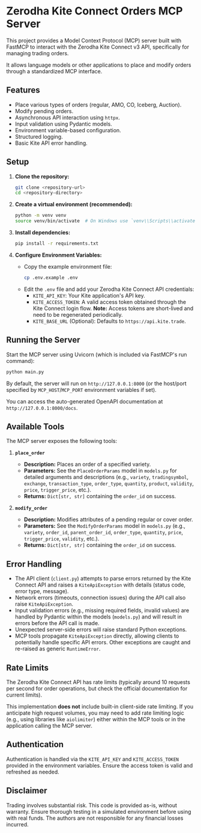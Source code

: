 # Zerodha Kite Connect Orders MCP Server

This project provides a Model Context Protocol (MCP) server built with FastMCP to interact with the Zerodha Kite Connect v3 API, specifically for managing trading orders.

It allows language models or other applications to place and modify orders through a standardized MCP interface.

## Features

*   Place various types of orders (regular, AMO, CO, Iceberg, Auction).
*   Modify pending orders.
*   Asynchronous API interaction using `httpx`.
*   Input validation using Pydantic models.
*   Environment variable-based configuration.
*   Structured logging.
*   Basic Kite API error handling.

## Setup

1.  **Clone the repository:**
    ```bash
    git clone <repository-url>
    cd <repository-directory>
    ```

2.  **Create a virtual environment (recommended):**
    ```bash
    python -m venv venv
    source venv/bin/activate  # On Windows use `venv\\Scripts\\activate`
    ```

3.  **Install dependencies:**
    ```bash
    pip install -r requirements.txt
    ```

4.  **Configure Environment Variables:**
    *   Copy the example environment file:
        ```bash
        cp .env.example .env
        ```
    *   Edit the `.env` file and add your Zerodha Kite Connect API credentials:
        *   `KITE_API_KEY`: Your Kite application's API key.
        *   `KITE_ACCESS_TOKEN`: A valid access token obtained through the Kite Connect login flow. **Note:** Access tokens are short-lived and need to be regenerated periodically.
        *   `KITE_BASE_URL` (Optional): Defaults to `https://api.kite.trade`.

## Running the Server

Start the MCP server using Uvicorn (which is included via FastMCP's run command):

```bash
python main.py
```

By default, the server will run on `http://127.0.0.1:8000` (or the host/port specified by `MCP_HOST`/`MCP_PORT` environment variables if set).

You can access the auto-generated OpenAPI documentation at `http://127.0.0.1:8000/docs`.

## Available Tools

The MCP server exposes the following tools:

1.  **`place_order`**
    *   **Description:** Places an order of a specified variety.
    *   **Parameters:** See the `PlaceOrderParams` model in `models.py` for detailed arguments and descriptions (e.g., `variety`, `tradingsymbol`, `exchange`, `transaction_type`, `order_type`, `quantity`, `product`, `validity`, `price`, `trigger_price`, etc.).
    *   **Returns:** `Dict[str, str]` containing the `order_id` on success.

2.  **`modify_order`**
    *   **Description:** Modifies attributes of a pending regular or cover order.
    *   **Parameters:** See the `ModifyOrderParams` model in `models.py` (e.g., `variety`, `order_id`, `parent_order_id`, `order_type`, `quantity`, `price`, `trigger_price`, `validity`, etc.).
    *   **Returns:** `Dict[str, str]` containing the `order_id` on success.

## Error Handling

*   The API client (`client.py`) attempts to parse errors returned by the Kite Connect API and raises a `KiteApiException` with details (status code, error type, message).
*   Network errors (timeouts, connection issues) during the API call also raise `KiteApiException`.
*   Input validation errors (e.g., missing required fields, invalid values) are handled by Pydantic within the models (`models.py`) and will result in errors before the API call is made.
*   Unexpected server-side errors will raise standard Python exceptions.
*   MCP tools propagate `KiteApiException` directly, allowing clients to potentially handle specific API errors. Other exceptions are caught and re-raised as generic `RuntimeError`.

## Rate Limits

The Zerodha Kite Connect API has rate limits (typically around 10 requests per second for order operations, but check the official documentation for current limits).

This implementation **does not** include built-in client-side rate limiting. If you anticipate high request volumes, you may need to add rate limiting logic (e.g., using libraries like `aiolimiter`) either within the MCP tools or in the application calling the MCP server.

## Authentication

Authentication is handled via the `KITE_API_KEY` and `KITE_ACCESS_TOKEN` provided in the environment variables. Ensure the access token is valid and refreshed as needed.

## Disclaimer

Trading involves substantial risk. This code is provided as-is, without warranty. Ensure thorough testing in a simulated environment before using with real funds. The authors are not responsible for any financial losses incurred.
